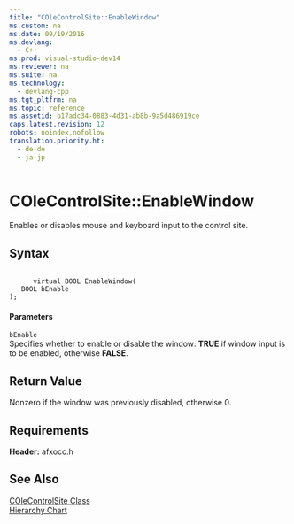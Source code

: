 ```yaml
---
title: "COleControlSite::EnableWindow"
ms.custom: na
ms.date: 09/19/2016
ms.devlang: 
  - C++
ms.prod: visual-studio-dev14
ms.reviewer: na
ms.suite: na
ms.technology: 
  - devlang-cpp
ms.tgt_pltfrm: na
ms.topic: reference
ms.assetid: b17adc34-0883-4d31-ab8b-9a5d486919ce
caps.latest.revision: 12
robots: noindex,nofollow
translation.priority.ht: 
  - de-de
  - ja-jp
---
```

# COleControlSite::EnableWindow
Enables or disables mouse and keyboard input to the control site.  
  
## Syntax  
  
```  
  
      virtual BOOL EnableWindow(  
   BOOL bEnable   
);  
```  
  
#### Parameters  
 `bEnable`  
 Specifies whether to enable or disable the window: **TRUE** if window input is to be enabled, otherwise **FALSE**.  
  
## Return Value  
 Nonzero if the window was previously disabled, otherwise 0.  
  
## Requirements  
 **Header:** afxocc.h  
  
## See Also  
 [COleControlSite Class](../vs140/COleControlSite-Class.md)   
 [Hierarchy Chart](../vs140/Hierarchy-Chart.md)
